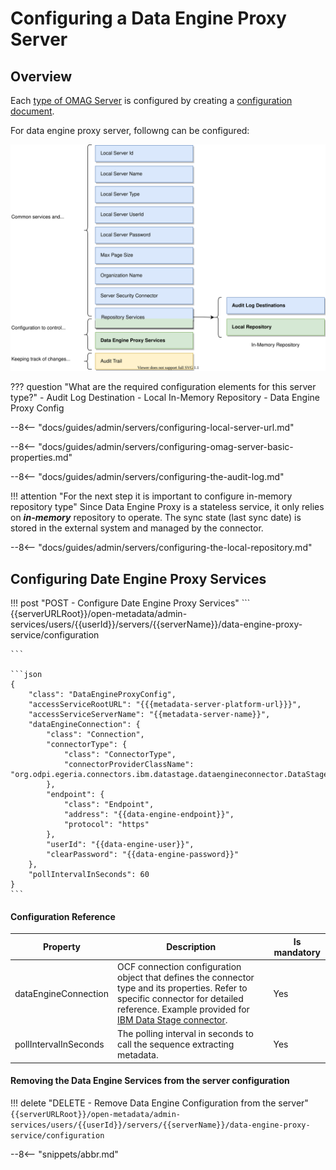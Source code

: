 <!-- SPDX-License-Identifier: CC-BY-4.0 -->
<!-- Copyright Contributors to the ODPi Egeria project. -->


# Configuring a Data Engine Proxy Server

## Overview 

Each [type of OMAG Server](/concepts/omag-server/#types-of-omag-server) is configured by creating
a [configuration document](/concepts/configuration-document). 

For data engine proxy server, followng can be configured:

![Configuration for an data engine proxy server](data-engine-proxy-config.svg)

??? question "What are the required configuration elements for this server type?"
    - Audit Log Destination
    - Local In-Memory Repository
    - Data Engine Proxy Config

--8<-- "docs/guides/admin/servers/configuring-local-server-url.md"

--8<-- "docs/guides/admin/servers/configuring-omag-server-basic-properties.md"

--8<-- "docs/guides/admin/servers/configuring-the-audit-log.md"

<!-- --8<-- "docs/guides/admin/servers/configuring-the-server-security-connector.md" -->

!!! attention "For the next step it is important to configure in-memory repository type"
    Since Data Engine Proxy is a stateless service, it only relies on ***in-memory*** repository to operate. The sync state (last sync date) is stored in the external system and managed by the connector.

--8<-- "docs/guides/admin/servers/configuring-the-local-repository.md"

## Configuring Date Engine Proxy Services 

!!! post "POST - Configure Date Engine Proxy Services"
    ```
    {{serverURLRoot}}/open-metadata/admin-services/users/{{userId}}/servers/{{serverName}}/data-engine-proxy-service/configuration

    ```

    ```json
    {
        "class": "DataEngineProxyConfig",
        "accessServiceRootURL": "{{{metadata-server-platform-url}}}",
        "accessServiceServerName": "{{metadata-server-name}}",
        "dataEngineConnection": {
            "class": "Connection",
            "connectorType": {
                "class": "ConnectorType",
                "connectorProviderClassName": "org.odpi.egeria.connectors.ibm.datastage.dataengineconnector.DataStageConnectorProvider"
            },
            "endpoint": {
                "class": "Endpoint",
                "address": "{{data-engine-endpoint}}",
                "protocol": "https"
            },
            "userId": "{{data-engine-user}}",
            "clearPassword": "{{data-engine-password}}"
        },
        "pollIntervalInSeconds": 60
    }
    ```
#### Configuration Reference

| Property | Description | Is mandatory |
|---|---|---|
dataEngineConnection | OCF connection configuration object that defines the connector type and its properties. Refer to specific connector for detailed reference. Example provided for [IBM Data Stage connector](https://github.com/odpi/egeria-connector-ibm-information-server/tree/master/datastage-adapter).  | Yes |
pollIntervalInSeconds | The polling interval in seconds to call the sequence extracting metadata. | Yes | 

#### Removing the Data Engine Services from the server configuration

!!! delete  "DELETE - Remove Data Engine Configuration from the server"
    ```
    {{serverURLRoot}}/open-metadata/admin-services/users/{{userId}}/servers/{{serverName}}/data-engine-proxy-service/configuration
    ```

--8<-- "snippets/abbr.md"
